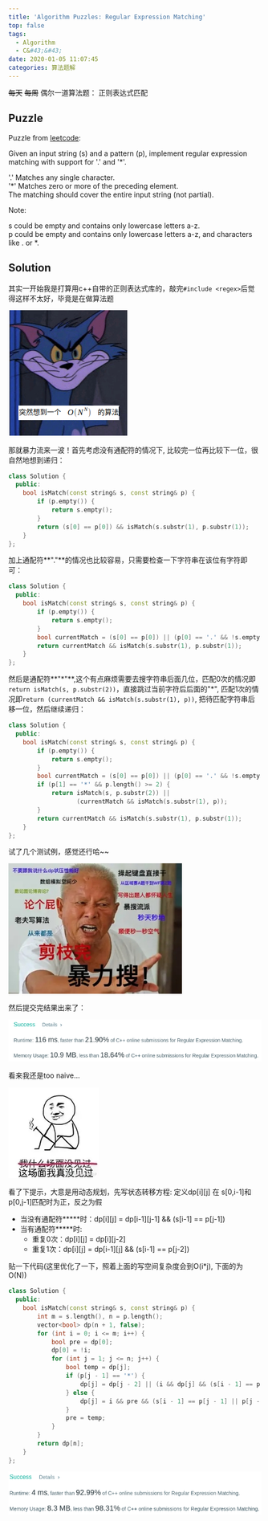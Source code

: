 ```yaml
---
title: 'Algorithm Puzzles: Regular Expression Matching'
top: false
tags:
  - Algorithm
  - C&#43;&#43;
date: 2020-01-05 11:07:45
categories: 算法题解
---
```

~~每天~~ ~~每周~~ 偶尔一道算法题： 正则表达式匹配
<!--more-->

## Puzzle
Puzzle from [leetcode](https://leetcode.com):

Given an input string (s) and a pattern (p), implement regular expression matching with support for '.' and '*'.

'.' Matches any single character.<br>
'*' Matches zero or more of the preceding element.<br>
The matching should cover the entire input string (not partial).

Note:

s could be empty and contains only lowercase letters a-z.<br>
p could be empty and contains only lowercase letters a-z, and characters like . or *.

## Solution
其实一开始我是打算用c++自带的正则表达式库的，敲完`#include <regex>`后觉得这样不太好，毕竟是在做算法题

![](Algorithm-Puzzles-Regular-Expression-Matching/Onn.png)

那就暴力流来一波！首先考虑没有通配符的情况下, 比较完一位再比较下一位，很自然地想到递归：
```cpp
class Solution {
  public:
    bool isMatch(const string& s, const string& p) {
        if (p.empty()) {
            return s.empty();
        }
        return (s[0] == p[0]) && isMatch(s.substr(1), p.substr(1));
    }
};
```

加上通配符**"."**的情况也比较容易，只需要检查一下字符串在该位有字符即可：
```cpp
class Solution {
  public:
    bool isMatch(const string& s, const string& p) {
        if (p.empty()) {
            return s.empty();
        }
        bool currentMatch = (s[0] == p[0]) || (p[0] == '.' && !s.empty());
        return currentMatch && isMatch(s.substr(1), p.substr(1));
    }
};
```

然后是通配符**"\*"**,这个有点麻烦需要去搜字符串后面几位，匹配0次的情况即`return isMatch(s, p.substr(2))`，直接跳过当前字符后后面的"*", 匹配1次的情况即`return (currentMatch && isMatch(s.substr(1), p))`, 把待匹配字符串后移一位，然后继续递归：
```cpp
class Solution {
  public:
    bool isMatch(const string& s, const string& p) {
        if (p.empty()) {
            return s.empty();
        }
        bool currentMatch = (s[0] == p[0]) || (p[0] == '.' && !s.empty());
        if (p[1] == '*' && p.length() >= 2) {
            return isMatch(s, p.substr(2)) ||
                   (currentMatch && isMatch(s.substr(1), p));
        }
        return currentMatch && isMatch(s.substr(1), p.substr(1));
    }
};
```
试了几个测试例，感觉还行哈~~

![](Algorithm-Puzzles-Regular-Expression-Matching/baoli.jpg)

然后提交完结果出来了：

![](Algorithm-Puzzles-Regular-Expression-Matching/Regular-Expression-Matching-s1.png)

看来我还是too naive...

![](Algorithm-Puzzles-Regular-Expression-Matching/meijianguo.jpeg)

看了下提示，大意是用动态规划，先写状态转移方程:
定义dp[i][j] 在 s[0,i-1]和p[0,j-1]匹配时为正，反之为假
- 当没有通配符**\***时：dp[i][j] = dp[i-1][j-1] && (s[i-1] == p[j-1])
- 当有通配符**\***时:
  - 重复0次：dp[i][j] = dp[i][j-2]
  - 重复1次：dp[i][j] = dp[i-1][j] && (s[i-1] == p[j-2])

贴一下代码(这里优化了一下，照着上面的写空间复杂度会到O(i*j), 下面的为O(N))

```cpp
class Solution {
  public:
    bool isMatch(const string& s, const string& p) {
        int m = s.length(), n = p.length();
        vector<bool> dp(n + 1, false);
        for (int i = 0; i <= m; i++) {
            bool pre = dp[0];
            dp[0] = !i;
            for (int j = 1; j <= n; j++) {
                bool temp = dp[j];
                if (p[j - 1] == '*') {
                    dp[j] = dp[j - 2] || (i && dp[j] && (s[i - 1] == p[j - 2] || p[j - 2] == '.'));
                } else {
                    dp[j] = i && pre && (s[i - 1] == p[j - 1] || p[j - 1] == '.');
                }
                pre = temp;
            }
        }
        return dp[n];
    }
};
```
![](Algorithm-Puzzles-Regular-Expression-Matching/Regular-Expression-Matching-s2.png)
